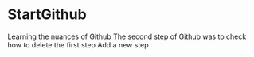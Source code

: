 # StartGithub
Learning the nuances of Github
The second step of Github was to check how to delete the first step
Add a new step
